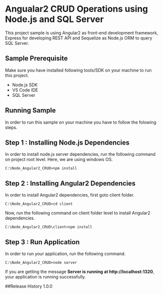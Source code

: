 # Angualar2 CRUD Operations using Node.js and SQL Server
This project sample is using Angular2 as front-end development framework, Express for developing REST API and Sequelize as Node.js ORM to query SQL Server. 

## Sample Prerequisite 
Make sure you have installed following tools/SDK on your machine to run this project.

* Node.js SDK
* VS Code IDE
* SQL Server

## Running Sample
In order to run this sample on your machine you have to follow the folowing steps.

## Step 1 : Installing Node.js Dependencies
In order to install node.js server dependencies, run the following command on project root level. Here, we are using windows OS.

`C:\Node_Angular2_CRUD>npm install`

## Step 2 : Installing Angular2 Dependencies
In order to install Angular2 dependencies, first goto client folder.

`C:\Node_Angular2_CRUD>cd client`

Now, run the following command on client folder level to install Angular2 dependencies.

`C:\Node_Angular2_CRUD\client>npm install`
## Step 3 : Run Application
In order to run your application, run the following command.

`C:\Node_Angular2_CRUD>node server`

If you are getting the message **Server is running at http://localhost:1320**, your application is running successfully.

##Release History
1.0.0